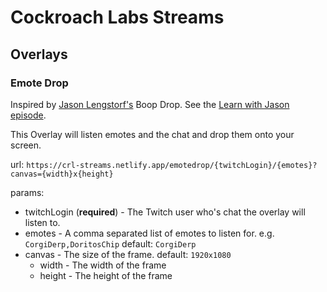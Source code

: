 # Cockroach Labs Streams

## Overlays

### Emote Drop

Inspired by [Jason Lengstorf's](https://www.twitch.tv/jlengstorf) Boop Drop. See the [Learn with Jason episode](https://www.learnwithjason.dev/).

This Overlay will listen emotes and the chat and drop them onto your screen.

url: `https://crl-streams.netlify.app/emotedrop/{twitchLogin}/{emotes}?canvas={width}x{height}`

params:

- twitchLogin (**required**) - The Twitch user who's chat the overlay will listen to.
- emotes - A comma separated list of emotes to listen for. e.g. `CorgiDerp,DoritosChip` default: `CorgiDerp`
- canvas - The size of the frame. default: `1920x1080`
  - width - The width of the frame
  - height - The height of the frame
